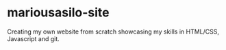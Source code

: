 # mariousasilo-site

Creating my own website from scratch showcasing my skills in HTML/CSS, Javascript and git.